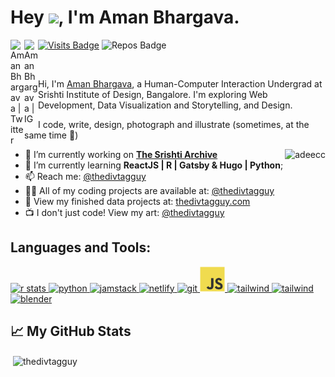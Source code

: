 # Hey <img src="https://media.giphy.com/media/hvRJCLFzcasrR4ia7z/giphy.gif" width="25px">, I'm Aman Bhargava.

<a href="https://twitter.com/thedivtagguy">
  <img align="left" alt="Aman Bhargava | Twitter" width="22px" src="https://raw.githubusercontent.com/peterthehan/peterthehan/master/assets/twitter.svg" />
</a>
<a href="https://instagram.com/thedivtagguy">
  <img align="left" alt="Aman Bhargava | IG" width="22px" src="https://www.vectorlogo.zone/logos/instagram/instagram-icon.svg" />
</a>

[![Visits Badge](https://badges.pufler.dev/visits/adeecc/adeecc)](https://github.com/thedivtagguy/thedivtagguy?color=blue)
![Repos Badge](https://badges.pufler.dev/repos/thedivtagguy?color=red)

<br />

Hi, I'm [Aman Bhargava](https://thedivtagguy.com), a Human-Computer Interaction Undergrad at Srishti Institute of Design, Bangalore. I'm exploring Web Development, Data Visualization and Storytelling, and Design. 

I code, write, design, photograph and illustrate (sometimes, at the same time 🦖)

  <p><img align="right" src="https://github-readme-streak-stats.herokuapp.com/?user=thedivtagguy&" alt="adeecc" /></p>
  
- 🔭 I’m currently working on **[The Srishti Archive](https://srishtiarchive.com)**
- 🌱 I’m currently learning **ReactJS | R | Gatsby & Hugo | Python**;
- 📫 Reach me: [@thedivtagguy](https://twitter.com/thedivtagguy)
- 👨‍💻 All of my coding projects are available at: [@thedivtagguy](https://github.com/thedivtagguy)
- 💽 View my finished data projects at: [thedivtagguy.com](https://thedivtagguy.com)
- 📺 I don't just code! View my art: [@thedivtagguy](https://instagram.com/thedivtagguy)

## Languages and Tools:

<p align="left">

<a href="https://www.gnu.org/software/r/" target="_blank">
    <img src="https://www.vectorlogo.zone/logos/r-project/r-project-official.svg" alt="r stats" width="40" height="40"/> 
</a>

<a href="https://www.gnu.org/software/python/" target="_blank">
    <img src="https://www.vectorlogo.zone/logos/python/python-icon.svg" alt="python" width="40" height="40"/>
</a>

<a href="https://www.jamstack.org/" target="_blank">
    <img src="https://d33wubrfki0l68.cloudfront.net/2bc4b5d71e4acee99dfe454f716daaa521c66f74/4f705/img/logo/svg/jamstack_icon_white.svg" alt="jamstack" width="40" height="40"/>
</a>

<a href="https://www.netlify.com/" target="_blank">
    <img src="https://www.vectorlogo.zone/logos/netlify/netlify-icon.svg" alt="netlify" width="40" height="40"/> 
</a>

<a href="https://git-scm.com/" target="_blank"> 
    <img src="https://www.vectorlogo.zone/logos/git-scm/git-scm-icon.svg" alt="git" width="40" height="40"/>
</a>

<a href="https://developer.mozilla.org/en-US/docs/Web/JavaScript" target="_blank"> 
    <img src="https://raw.githubusercontent.com/devicons/devicon/master/icons/javascript/javascript-original.svg" alt="javascript" width="40" height="40"/>
</a>
<a href="https://www.tailwindcss.com/" target="_blank"> 
    <img src="https://www.vectorlogo.zone/logos/tailwindcss/tailwindcss-icon.svg" alt="tailwind" width="40" height="40"/>
</a>
<a href="https://www.wordpress.org/" target="_blank"> 
    <img src="https://www.vectorlogo.zone/logos/wordpress/wordpress-tile.svg" alt="tailwind" width="40" height="40"/>
</a>
<a href="https://www.blender.org" target="_blank">
    <img src="https://cdn.worldvectorlogo.com/logos/blender-2.svg" alt="blender" width="40" height="40"/>
</a>
</p>
<!-- TODO-IST:END -->

## 📈 My GitHub Stats

<p>&nbsp;<img align="center" src="https://github-readme-stats.vercel.app/api?username=thedivtagguy&show_icons=true&locale=en" alt="thedivtagguy" /></p>
